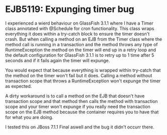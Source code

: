 EJB5119: Expunging timer bug
===================

I experienced a wierd behaviour on GlassFish 3.1.1 where I have a Timer class annotated with @Schedule for cron functionality. This class wraps everything it does within a try-catch block to ensure the timer doesn't crash. But when calling a method on an EJB from the Timer class where the method call is running in a transaction and the method throws any type of RuntimeException the method on the timer will end up in a retry loop and the default configuration for GlassFish 3.1.1 is to retry up to 1 time after 5 seconds and if it fails again the timer will expunge.

You would expect that because everything is wrapped within try-catch that the method on the timer won't fail but it does. Calling a method without transaction scope that throws a RuntimeException won't expunge the timer as expected.

A dirty workaround is to call a method on the EJB that doesn't have transaction scope and that method then calls the method with transaction scope and your timer won't expunge if you really need the transaction scope on the EJB method because the container requires you to have that for what you are doing.

I tested this on JBoss 7.1.1 Final aswell and the bug it didn't occurr there.